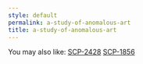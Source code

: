 ```yaml
---
style: default
permalink: a-study-of-anomalous-art
title: a-study-of-anomalous-art
---
```

You may also like:
[SCP-2428](http://scp-wiki.net/scp-2428)
[SCP-1856](http://scp-wiki.net/scp-1856)
